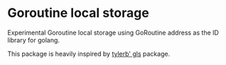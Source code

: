 # Goroutine local storage

Experimental Goroutine local storage using GoRoutine address as the ID library for golang.

This package is heavily inspired by [tylerb' gls](https://github.com/tylerb/gls) package.
